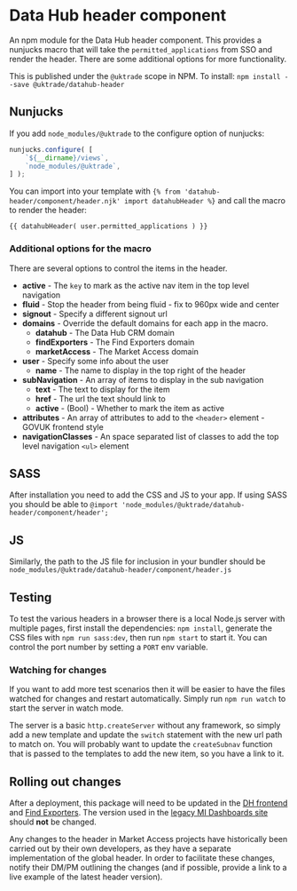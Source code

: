 # Data Hub header component
An npm module for the Data Hub header component. This provides a nunjucks macro that will take the `permitted_applications` from SSO and render the header. There are some additional options for more functionality.

This is published under the `@uktrade` scope in NPM. To install: ```npm install --save @uktrade/datahub-header```

## Nunjucks
If you add `node_modules/@uktrade` to the configure option of nunjucks:
```js
nunjucks.configure( [
	`${__dirname}/views`,
	`node_modules/@uktrade`,
] );
```

You can import into your template with `{% from 'datahub-header/component/header.njk' import datahubHeader %}` and call the macro to render the header:
```
{{ datahubHeader( user.permitted_applications ) }}
```

### Additional options for the macro
There are several options to control the items in the header.

- __active__ - The `key` to mark as the active nav item in the top level navigation
- __fluid__ - Stop the header from being fluid - fix to 960px wide and center
- __signout__ - Specify a different signout url
- __domains__ - Override the default domains for each app in the macro.
	- __datahub__ - The Data Hub CRM domain
	- __findExporters__ - The Find Exporters domain
	- __marketAccess__ - The Market Access domain
- __user__ - Specify some info about the user
	- __name__ - The name to display in the top right of the header
- __subNavigation__ - An array of items to display in the sub navigation
	- __text__ - The text to display for the item
	- __href__ - The url the text should link to
	- __active__ - (Bool) - Whether to mark the item as active
- __attributes__ - An array of attributes to add to the `<header>` element - GOVUK frontend style
- __navigationClasses__ - An space separated list of classes to add the top level navigation `<ul>` element


## SASS
After installation you need to add the CSS and JS to your app. If using SASS you should be able to `@import 'node_modules/@uktrade/datahub-header/component/header';`

## JS
Similarly, the path to the JS file for inclusion in your bundler should be `node_modules/@uktrade/datahub-header/component/header.js`


## Testing

To test the various headers in a browser there is a local Node.js server with multiple pages, first install the dependencies: ```npm install```, generate the CSS files with ```npm run sass:dev```, then run `npm start` to start it. You can control the port number by setting a `PORT` env variable.

### Watching for changes

If you want to add more test scenarios then it will be easier to have the files watched for changes and restart automatically. Simply run `npm run watch` to start the server in watch mode.

The server is a basic `http.createServer` without any framework, so simply add a new template and update the `switch` statement with the new url path to match on. You will probably want to update the `createSubnav` function that is passed to the templates to add the new item, so you have a link to it.

## Rolling out changes

After a deployment, this package will need to be updated in the [DH frontend](https://github.com/uktrade/data-hub-frontend) and [Find Exporters](https://github.com/uktrade/data-science-frontend). The version used in the [legacy MI Dashboards site](https://github.com/uktrade/export-wins-ui-mi) should **not** be changed.

Any changes to the header in Market Access projects have historically been carried out by their own developers, as they have a separate implementation of the global header. In order to facilitate these changes, notify their DM/PM outlining the changes (and if possible, provide a link to a live example of the latest header version).

